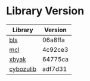 # Library Version

Library | Version
------- | -------
[bls](https://github.com/herumi/bls) | 06a8ffa
[mcl](https://github.com/herumi/mcl) | 4c92ce3
[xbyak](https://github.com/herumi/xbyak) | 64775ca
[cybozulib](https://github.com/herumi/cybozulib) | adf7d31
